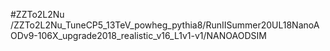 #ZZTo2L2Nu
/ZZTo2L2Nu_TuneCP5_13TeV_powheg_pythia8/RunIISummer20UL18NanoAODv9-106X_upgrade2018_realistic_v16_L1v1-v1/NANOAODSIM

